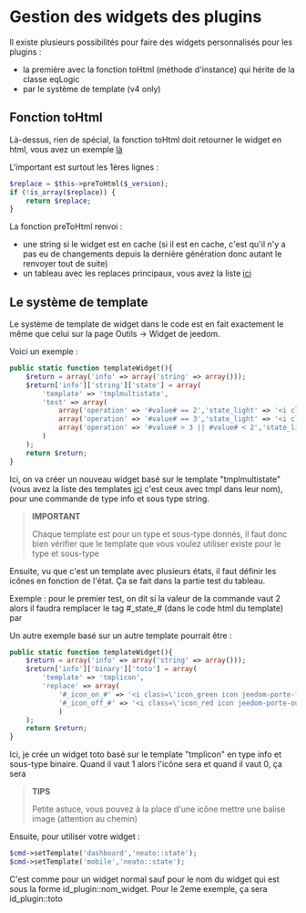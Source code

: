 # Gestion des widgets des plugins

Il existe plusieurs possibilités pour faire des widgets personnalisés pour les plugins :

- la première avec la fonction toHtml (méthode d'instance) qui hérite de la classe eqLogic
- par le système de template (v4 only)

## Fonction toHtml

Là-dessus, rien de spécial, la fonction toHtml doit retourner le widget en html, vous avez un exemple [là](https://github.com/jeedom/plugin-weather/blob/beta/core/class/weather.class.php#L647)

L'important est surtout les 1ères lignes :

````php
$replace = $this->preToHtml($_version);
if (!is_array($replace)) {
	return $replace;
}
````

La fonction preToHtml renvoi :

- une string si le widget est en cache (si il est en cache, c'est qu'il n'y a pas eu de changements depuis la dernière génération donc autant le renvoyer tout de suite)
- un tableau avec les replaces principaux, vous avez la liste [ici](https://github.com/jeedom/core/blob/alpha/core/class/eqLogic.class.php#L663)

## Le système de template

Le système de template de widget dans le code est en fait exactement le même que celui sur la page Outils -> Widget de jeedom.

Voici un exemple :

````php
public static function templateWidget(){
	$return = array('info' => array('string' => array()));
	$return['info']['string']['state'] = array(
		'template' => 'tmplmultistate',
		'test' => array(
			array('operation' => '#value# == 2','state_light' => '<i class="icon maison-vacuum6"></i>','state_dark' => '<i class="icon maison-vacuum6"></i>'),
			array('operation' => '#value# == 3','state_light' => '<i class="fa fa-pause"></i>','state_dark' => '<i class="fa fa-pause"></i>'),
			array('operation' => '#value# > 3 || #value# < 2','state_light' => '<i class="fa fa-home"></i>','state_dark' => '<i class="fa fa-home"></i>')
		)
	);
	return $return;
}
````

Ici, on va créer un nouveau widget basé sur le template "tmplmultistate" (vous avez la liste des templates [ici](https://github.com/jeedom/core/tree/alpha/core/template/dashboard) c'est ceux avec tmpl dans leur nom), pour une commande de type info et sous type string.

> **IMPORTANT**
>
> Chaque template est pour un type et sous-type donnés, il faut donc bien vérifier que le template que vous voulez utiliser existe pour le type et sous-type

Ensuite, vu que c'est un template avec plusieurs états, il faut définir les icônes en fonction de l'état. Ça se fait dans la partie test du tableau.

Exemple : pour le premier test, on dit si la valeur de la commande vaut 2 alors il faudra remplacer le tag #\_state_# (dans le code html du template) par <i class="icon maison-vacuum6"></i>

Un autre exemple basé sur un autre template pourrait être :

````php
public static function templateWidget(){
	$return = array('info' => array('string' => array()));
	$return['info']['binary']['toto'] = array(
		'template' => 'tmplicon',
		'replace' => array(
			'#_icon_on_#' => '<i class=\'icon_green icon jeedom-porte-ferme\'></i>',
			'#_icon_off_#' => '<i class=\'icon_red icon jeedom-porte-ouverte\'></i>'
			)
	);
	return $return;
}
````

Ici, je crée un widget toto basé sur le template "tmplicon" en type info et sous-type binaire. Quand il vaut 1 alors l'icône sera <i class='icon_green icon jeedom-porte-ferme'></i> et quand il vaut 0, ça sera <i class='icon_red icon jeedom-porte-ouverte'></i>

>**TIPS**
>
> Petite astuce, vous pouvez à la place d'une icône mettre une balise image (attention au chemin)

Ensuite, pour utiliser votre widget :

````php
$cmd->setTemplate('dashboard','neato::state');
$cmd->setTemplate('mobile','neato::state');
````

C'est comme pour un widget normal sauf pour le nom du widget qui est sous la forme id_plugin::nom_widget. Pour le 2eme exemple, ça sera id_plugin::toto


